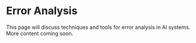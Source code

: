# Error Analysis

This page will discuss techniques and tools for error analysis in AI systems. More content coming soon. 